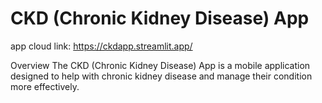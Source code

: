 # CKD (Chronic Kidney Disease) App

app cloud link: https://ckdapp.streamlit.app/

Overview
The CKD (Chronic Kidney Disease) App is a mobile application designed to help with chronic kidney disease and manage their condition more effectively.

